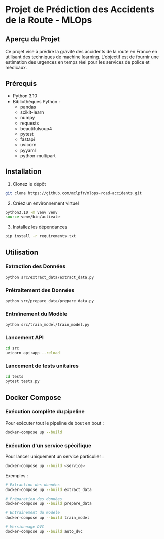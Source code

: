 # Projet de Prédiction des Accidents de la Route - MLOps

## Aperçu du Projet
Ce projet vise à prédire la gravité des accidents de la route en France en utilisant des techniques de machine learning. L'objectif est de fournir une estimation des urgences en temps réel pour les services de police et médicaux.

## Prérequis
- Python 3.10
- Bibliothèques Python : 
  - pandas
  - scikit-learn
  - numpy
  - requests
  - beautifulsoup4
  - pytest
  - fastapi
  - uvicorn
  - pyyaml
  - python-multipart

## Installation
1. Clonez le dépôt
```bash
git clone https://github.com/mclpfr/mlops-road-accidents.git
```
2. Créez un environnement virtuel
```bash
python3.10 -m venv venv
source venv/bin/activate
```
3. Installez les dépendances
```bash
pip install -r requirements.txt
```

## Utilisation
### Extraction des Données
```bash
python src/extract_data/extract_data.py
```

### Prétraitement des Données
```bash
python src/prepare_data/prepare_data.py
```

### Entraînement du Modèle
```bash
python src/train_model/train_model.py
```

### Lancement API
```bash
cd src
uvicorn api:app --reload
```

### Lancement de tests unitaires
```bash
cd tests
pytest tests.py
```

## Docker Compose

### Exécution complète du pipeline

Pour exécuter tout le pipeline de bout en bout :

```bash
docker-compose up --build
```

### Exécution d'un service spécifique

Pour lancer uniquement un service particulier :

```bash
docker-compose up --build <service>
```

Exemples :
```bash
# Extraction des données
docker-compose up --build extract_data

# Préparation des données
docker-compose up --build prepare_data

# Entraînement du modèle
docker-compose up --build train_model

# Versionnage DVC
docker-compose up --build auto_dvc
```
